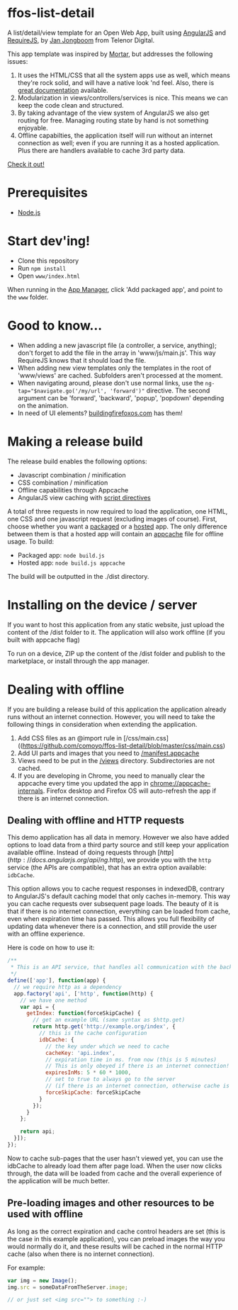 # ffos-list-detail

A list/detail/view template for an Open Web App,
built using [AngularJS](http://angularjs.org/) and [RequireJS](http://requirejs.org/),
by [Jan Jongboom](http://janjongboom.com) from Telenor Digital.

This app template was inspired by [Mortar](https://github.com/mozilla/mortar-list-detail),
but addresses the following issues:

1. It uses the HTML/CSS that all the system apps use as well,
    which means they're rock solid, and will have a native look 'nd feel.
    Also, there is [great documentation](http://buildingfirefoxos.com) available.
2. Modularization in views/controllers/services is nice.
    This means we can keep the code clean and structured.
3. By taking advantage of the view system of AngularJS we also get routing for free.
    Managing routing state by hand is not something enjoyable.
4. Offline capabilties, the application itself will run without an internet connection as well;
    even if you are running it as a hosted application.
    Plus there are handlers available to cache 3rd party data.

[Check it out!](http://comoyo.github.com/ffos-list-detail)

# Prerequisites

* [Node.js](http://nodejs.org/)

# Start dev'ing!

* Clone this repository
* Run `npm install`
* Open `www/index.html`

When running in the [App Manager](https://developer.mozilla.org/en-US/Firefox_OS/Using_the_App_Manager),
click 'Add packaged app', and point to the `www` folder.

# Good to know...

* When adding a new javascript file (a controller, a service, anything);
don't forget to add the file in the array in 'www/js/main.js'.
This way RequireJS knows that it should load the file.
* When adding new view templates only the templates in the root of 'www/views'
are cached. Subfolders aren't processed at the moment.
* When navigating around, please don't use normal links,
use the `ng-tap="$navigate.go('/my/url', 'forward')"` directive.
The second argument can be 'forward', 'backward', 'popup', 'popdown' depending on the animation.
* In need of UI elements? [buildingfirefoxos.com](http://buildingfirefoxos.com) has them!

# Making a release build

The release build enables the following options:

* Javascript combination / minification
* CSS combination / minification
* Offline capabilities through Appcache
* AngularJS view caching with
    [script directives](http://docs.angularjs.org/api/ng.directive:script)

A total of three requests in now required to load the application, one HTML,
one CSS and one javascript request (excluding images of course).
First, choose whether you want a [packaged](https://developer.mozilla.org/en-US/Marketplace/Options/Packaged_apps)
or a [hosted](https://developer.mozilla.org/en-US/Marketplace/Options/Self_publishing) app.
The only difference between them is that a hosted app will contain an
[appcache](http://www.html5rocks.com/en/tutorials/appcache/beginner/) file for offline usage.
To build:

* Packaged app: `node build.js`
* Hosted app: `node build.js appcache`

The build will be outputted in the ./dist directory.

# Installing on the device / server

If you want to host this application from any static website,
just upload the content of the /dist folder to it.
The application will also work offline (if you built with appcache flag)

To run on a device, ZIP up the content of the /dist folder and publish to the marketplace,
or install through the app manager.

# Dealing with offline

If you are building a release build of this application the application already
runs without an internet connection.
However, you will need to take the following things in consideration
when extending the application.

1. Add CSS files as an @import rule in
    [/css/main.css]((https://github.com/comoyo/ffos-list-detail/blob/master/css/main.css)
2. Add UI parts and images that you need to
    [/manifest.appcache](https://github.com/comoyo/ffos-list-detail/blob/master/www/manifest.appcache)
3. Views need to be put in the [/views](https://github.com/comoyo/ffos-list-detail/blob/master/www/views)
    directory. Subdirectories are not cached.
4. If you are developing in Chrome, you need to manually clear the appcache
    every time you updated the app in [chrome://appcache-internals](chrome://appcache-internals/).
    Firefox desktop and Firefox OS will auto-refresh the app if there is an internet connection.

## Dealing with offline and HTTP requests

This demo application has all data in memory. However we also have added options
to load data from a third party source and still keep your application
available offline.
Instead of doing requests through [$http](http://docs.angularjs.org/api/ng.$http),
we provide you with the `http` service (the APIs are compatible), that has an
extra option available: `idbCache`.

This option allows you to cache request responses in indexedDB, contrary to
AngularJS's default caching model that only caches in-memory.
This way you can cache requests over subsequent page loads.
The beauty of it is that if there is no internet connection,
everything can be loaded from cache, even when expiration time has passed.
This allows you full flexibility of updating data whenever there is a connection,
and still provide the user with an offline experience.

Here is code on how to use it:

```javascript
/**
 * This is an API service, that handles all communication with the backend
 */
define(['app'], function(app) {
  // we require http as a dependency
  app.factory('api', ['http', function(http) {
    // we have one method
    var api = {
      getIndex: function(forceSkipCache) {
        // get an example URL (same syntax as $http.get)
        return http.get('http://example.org/index', {
          // this is the cache configuration
          idbCache: {
            // the key under which we need to cache
            cacheKey: 'api.index',
            // expiration time in ms. from now (this is 5 minutes)
            // This is only obeyed if there is an internet connection!
            expiresInMs: 5 * 60 * 1000,
            // set to true to always go to the server
            // (if there is an internet connection, otherwise cache is still used)
            forceSkipCache: forceSkipCache
          }
        });
      }
    };

    return api;
  }]);
});
```

Now to cache sub-pages that the user hasn't viewed yet,
you can use the idbCache to already load them after page load.
When the user now clicks through, the data will be loaded from cache
and the overall experience of the application will be much better.

## Pre-loading images and other resources to be used with offline

As long as the correct expiration and cache control headers are set
(this is the case in this example application), you can preload images the way
you would normally do it, and these results will be cached in the normal HTTP cache
(also when there is no internet connection).

For example:

```javascript
var img = new Image();
img.src = someDataFromTheServer.image;

// or just set <img src=""> to something :-)
```
